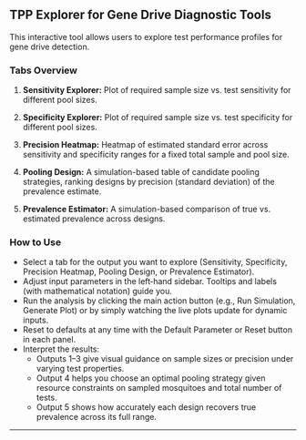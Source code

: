 ## TPP Explorer for Gene Drive Diagnostic Tools

This interactive tool allows users to explore test performance profiles for gene drive detection.

### Tabs Overview

1. **Sensitivity Explorer:**
   Plot of required sample size vs. test sensitivity for different pool sizes.

2. **Specificity Explorer:**
   Plot of required sample size vs. test specificity for different pool sizes.

3. **Precision Heatmap:**
   Heatmap of estimated standard error across sensitivity and specificity ranges for a fixed total sample and pool size.

4. **Pooling Design:**
   A simulation-based table of candidate pooling strategies, ranking designs by precision (standard deviation) of the prevalence estimate.

5. **Prevalence Estimator:**
   A simulation-based comparison of true vs. estimated prevalence across designs.



### How to Use

- Select a tab for the output you want to explore (Sensitivity, Specificity, Precision Heatmap, Pooling Design, or Prevalence Estimator).
- Adjust input parameters in the left‐hand sidebar. Tooltips and labels (with mathematical notation) guide you.
- Run the analysis by clicking the main action button (e.g., Run Simulation, Generate Plot) or by simply watching the live plots update for dynamic inputs.
- Reset to defaults at any time with the Default Parameter or Reset button in each panel.
- Interpret the results:
   * Outputs 1–3 give visual guidance on sample sizes or precision under varying test properties.
   * Output 4 helps you choose an optimal pooling strategy given resource constraints on sampled mosquitoes and total number of tests.
   * Output 5 shows how accurately each design recovers true prevalence across its full range.

---
